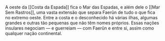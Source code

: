 A oeste da [[Costa da Espada]] fica o Mar das Espadas, e além dele o [[Mar Sem Rastros]], uma vasta extensão que separa Faerûn de tudo o que fica no extremo oeste. Entre a costa e o desconhecido há várias ilhas, algumas grandes e outras tão pequenas que não têm nomes próprios. Essas nações insulares negociam — e guerreiam — com Faerûn e entre si, assim como qualquer nação continental.